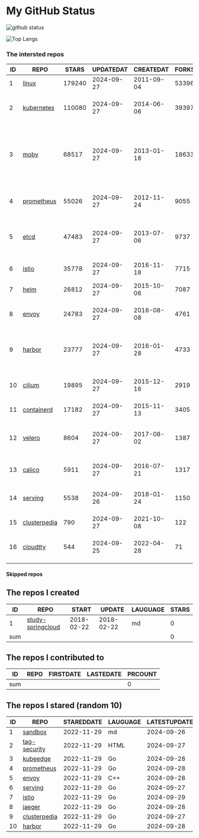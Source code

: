 # My GitHub Status

<img src="https://github-readme-stats-1.yihong0618.vercel.app/api?username=daoqingniu&show_icons=true&&&hide_title=true&count_private=true" alt="github status" />

![Top Langs](https://github-readme-stats-1.yihong0618.vercel.app/api/top-langs/?username=daoqingniu&layout=compact)

<!--START_SECTION:github_repos-->
### The intersted repos
| ID |                              REPO                               | STARS  | UPDATEDAT  | CREATEDAT  | FORKSCOUNT |                                                DESCRIPTIONS                                                |
|----|-----------------------------------------------------------------|--------|------------|------------|------------|------------------------------------------------------------------------------------------------------------|
|  1 | [linux](https://github.com/torvalds/linux)                      | 179240 | 2024-09-27 | 2011-09-04 |      53396 | Linux kernel source tree                                                                                   |
|  2 | [kubernetes](https://github.com/kubernetes/kubernetes)          | 110080 | 2024-09-27 | 2014-06-06 |      39397 | Production-Grade Container Scheduling and Management                                                       |
|  3 | [moby](https://github.com/moby/moby)                            |  68517 | 2024-09-27 | 2013-01-18 |      18633 | The Moby Project - a collaborative project for the container ecosystem to assemble container-based systems |
|  4 | [prometheus](https://github.com/prometheus/prometheus)          |  55026 | 2024-09-27 | 2012-11-24 |       9055 | The Prometheus monitoring system and time series database.                                                 |
|  5 | [etcd](https://github.com/etcd-io/etcd)                         |  47483 | 2024-09-27 | 2013-07-06 |       9737 | Distributed reliable key-value store for the most critical data of a distributed system                    |
|  6 | [istio](https://github.com/istio/istio)                         |  35778 | 2024-09-27 | 2016-11-18 |       7715 | Connect, secure, control, and observe services.                                                            |
|  7 | [helm](https://github.com/helm/helm)                            |  26812 | 2024-09-27 | 2015-10-06 |       7087 | The Kubernetes Package Manager                                                                             |
|  8 | [envoy](https://github.com/envoyproxy/envoy)                    |  24783 | 2024-09-27 | 2016-08-08 |       4761 | Cloud-native high-performance edge/middle/service proxy                                                    |
|  9 | [harbor](https://github.com/goharbor/harbor)                    |  23777 | 2024-09-27 | 2016-01-28 |       4733 | An open source trusted cloud native registry project that stores, signs, and scans content.                |
| 10 | [cilium](https://github.com/cilium/cilium)                      |  19895 | 2024-09-27 | 2015-12-16 |       2919 | eBPF-based Networking, Security, and Observability                                                         |
| 11 | [containerd](https://github.com/containerd/containerd)          |  17182 | 2024-09-27 | 2015-11-13 |       3405 | An open and reliable container runtime                                                                     |
| 12 | [velero](https://github.com/vmware-tanzu/velero)                |   8604 | 2024-09-27 | 2017-08-02 |       1387 | Backup and migrate Kubernetes applications and their persistent volumes                                    |
| 13 | [calico](https://github.com/projectcalico/calico)               |   5911 | 2024-09-27 | 2016-07-21 |       1317 | Cloud native networking and network security                                                               |
| 14 | [serving](https://github.com/knative/serving)                   |   5538 | 2024-09-26 | 2018-01-24 |       1150 | Kubernetes-based, scale-to-zero, request-driven compute                                                    |
| 15 | [clusterpedia](https://github.com/clusterpedia-io/clusterpedia) |    790 | 2024-09-27 | 2021-10-08 |        122 | The Encyclopedia of Kubernetes clusters                                                                    |
| 16 | [cloudtty](https://github.com/cloudtty/cloudtty)                |    544 | 2024-09-25 | 2022-04-28 |         71 | A Friendly Kubernetes CloudShell (Web Terminal) !                                                          |



#### Skipped repos
<!--END_SECTION:github_repos-->

<!--START_SECTION:my_github-->
## The repos I created
| ID  |                                 REPO                                 |   START    |   UPDATE   | LAUGUAGE | STARS |
|-----|----------------------------------------------------------------------|------------|------------|----------|-------|
|   1 | [study-springcloud](https://github.com/daoqingniu/study-springcloud) | 2018-02-22 | 2018-02-22 | md       |     0 |
| sum |                                                                      |            |            |          |     0 |

## The repos I contributed to
| ID  | REPO | FIRSTDATE | LASTEDATE | PRCOUNT |
|-----|------|-----------|-----------|---------|
| sum |      |           |           |       0 |

## The repos I stared (random 10)
| ID |                              REPO                               | STAREDDATE | LAUGUAGE | LATESTUPDATE |
|----|-----------------------------------------------------------------|------------|----------|--------------|
|  1 | [sandbox](https://github.com/cncf/sandbox)                      | 2022-11-29 | md       | 2024-09-26   |
|  2 | [tag-security](https://github.com/cncf/tag-security)            | 2022-11-29 | HTML     | 2024-09-27   |
|  3 | [kubeedge](https://github.com/kubeedge/kubeedge)                | 2022-11-29 | Go       | 2024-09-28   |
|  4 | [prometheus](https://github.com/prometheus/prometheus)          | 2022-11-29 | Go       | 2024-09-28   |
|  5 | [envoy](https://github.com/envoyproxy/envoy)                    | 2022-11-29 | C++      | 2024-09-28   |
|  6 | [serving](https://github.com/knative/serving)                   | 2022-11-29 | Go       | 2024-09-27   |
|  7 | [istio](https://github.com/istio/istio)                         | 2022-11-29 | Go       | 2024-09-29   |
|  8 | [jaeger](https://github.com/jaegertracing/jaeger)               | 2022-11-29 | Go       | 2024-09-28   |
|  9 | [clusterpedia](https://github.com/clusterpedia-io/clusterpedia) | 2022-11-29 | Go       | 2024-09-27   |
| 10 | [harbor](https://github.com/goharbor/harbor)                    | 2022-11-29 | Go       | 2024-09-28   |

<!--END_SECTION:my_github-->
